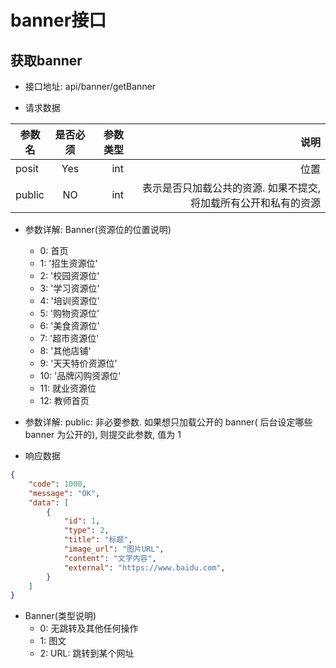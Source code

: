 # banner接口

## 获取banner

- 接口地址: api/banner/getBanner

- 请求数据

| 参数名   | 是否必须  | 参数类型 | 说明      |
| -------- | :-------: | -----:   | -----: |
| posit    | Yes       | int      | 位置    |
| public    | NO       |  int      | 表示是否只加载公共的资源. 如果不提交, 将加载所有公开和私有的资源  |

- 参数详解: Banner(资源位的位置说明)
    - 0: 首页
    - 1: '招生资源位'
    - 2: '校园资源位'
    - 3: '学习资源位'
    - 4: '培训资源位'
    - 5: '购物资源位'
    - 6: '美食资源位'
    - 7: '超市资源位'
    - 8: '其他店铺'
    - 9: '天天特价资源位'
    - 10: '品牌闪购资源位'
    - 11: 就业资源位
    - 12: 教师首页

- 参数详解: public: 非必要参数. 如果想只加载公开的 banner( 后台设定哪些 banner 为公开的), 则提交此参数, 值为 1

- 响应数据
```json
{
    "code": 1000,
    "message": "OK",
    "data": [
        {
            "id": 1,
            "type": 2,
            "title": "标题",
            "image_url": "图片URL",
            "content": "文字内容",
            "external": "https://www.baidu.com",
        }
    ]
}   
```

- Banner(类型说明)
    - 0: 无跳转及其他任何操作
    - 1: 图文
    - 2: URL: 跳转到某个网址
  